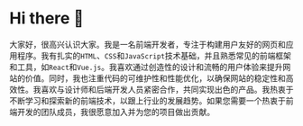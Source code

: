 # Hi there 👋

大家好，很高兴认识大家。我是一名前端开发者，专注于构建用户友好的网页和应用程序。我有扎实的`HTML`、`CSS`和`JavaScript`技术基础，并且熟悉常见的前端框架和工具，如`React`和`Vue.js`。我喜欢通过创造性的设计和流畅的用户体验来提升网站的价值。同时，我也注重代码的可维护性和性能优化，以确保网站的稳定性和高效性。我喜欢与设计师和后端开发人员紧密合作，共同实现出色的产品。我热衷于不断学习和探索新的前端技术，以跟上行业的发展趋势。如果您需要一个热衷于前端开发的团队成员，我很愿意加入并为您的项目做出贡献。

